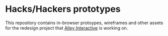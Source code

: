 # Hacks/Hackers prototypes

This repository contains in-browser protoypes, wireframes and other assets for the redesign project that [Alley Interactive](http://www.alleyinteractive.com/) is working on.